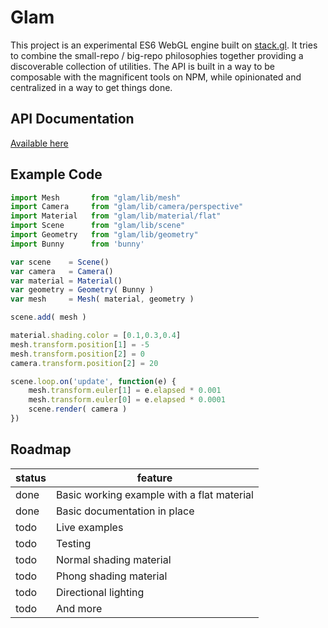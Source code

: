 # Glam

This project is an experimental ES6 WebGL engine built on [stack.gl](https://stack.gl/). It tries to combine the small-repo / big-repo philosophies together providing a discoverable collection of utilities. The API is built in a way to be composable with the magnificent tools on NPM, while opinionated and centralized in a way to get things done.

## API Documentation

[Available here](docs/index.md)

## Example Code

```javascript
import Mesh       from "glam/lib/mesh"
import Camera     from "glam/lib/camera/perspective"
import Material   from "glam/lib/material/flat"
import Scene      from "glam/lib/scene"
import Geometry   from "glam/lib/geometry"
import Bunny      from 'bunny'

var scene    = Scene()
var camera   = Camera()
var material = Material()
var geometry = Geometry( Bunny )
var mesh     = Mesh( material, geometry )

scene.add( mesh )

material.shading.color = [0.1,0.3,0.4]
mesh.transform.position[1] = -5
mesh.transform.position[2] = 0
camera.transform.position[2] = 20

scene.loop.on('update', function(e) {
	mesh.transform.euler[1] = e.elapsed * 0.001
	mesh.transform.euler[0] = e.elapsed * 0.0001
	scene.render( camera )
})
```

## Roadmap

| status | feature |
| ------ | ------- |
| done   | Basic working example with a flat material |
| done   | Basic documentation in place |
| todo   | Live examples |
| todo   | Testing |
| todo   | Normal shading material |
| todo   | Phong shading material |
| todo   | Directional lighting |
| todo   | And more |